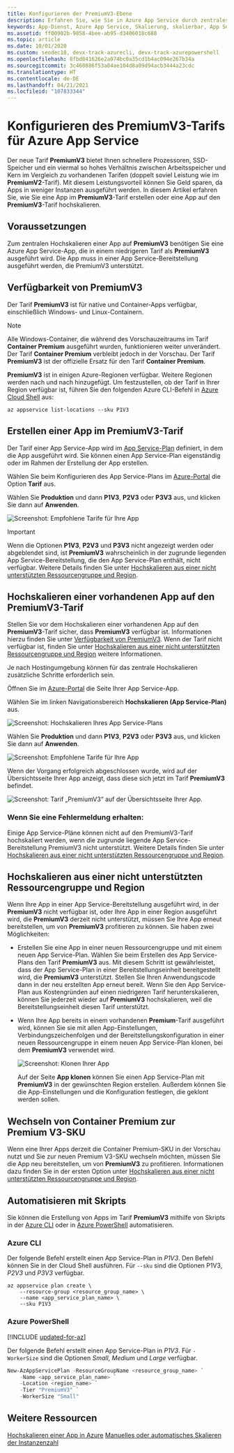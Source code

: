```yaml
---
title: Konfigurieren der PremiumV3-Ebene
description: Erfahren Sie, wie Sie in Azure App Service durch zentrales Hochskalieren auf den neuen PremiumV3-Tarif die Leistung Ihrer mobilen App, Web-App und API-App optimieren.
keywords: App-Dienst, Azure App Service, Skalierung, skalierbar, App Services-Plan, App Service-Kosten
ms.assetid: ff00902b-9858-4bee-ab95-d3406018c688
ms.topic: article
ms.date: 10/01/2020
ms.custom: seodec18, devx-track-azurecli, devx-track-azurepowershell
ms.openlocfilehash: 8fbd841626e2a074bc0a35cd1b4ac094e267b34a
ms.sourcegitcommit: 3c460886f53a84ae104d8a09d94acb3444a23cdc
ms.translationtype: HT
ms.contentlocale: de-DE
ms.lasthandoff: 04/21/2021
ms.locfileid: "107833344"
---
```

# <a name="configure-premiumv3-tier-for-azure-app-service"></a>Konfigurieren des PremiumV3-Tarifs für Azure App Service

Der neue Tarif **PremiumV3** bietet Ihnen schnellere Prozessoren, SSD-Speicher und ein viermal so hohes Verhältnis zwischen Arbeitsspeicher und Kern im Vergleich zu vorhandenen Tarifen (doppelt soviel Leistung wie im **PremiumV2**-Tarif). Mit diesem Leistungsvorteil können Sie Geld sparen, da Apps in weniger Instanzen ausgeführt werden. In diesem Artikel erfahren Sie, wie Sie eine App im **PremiumV3**-Tarif erstellen oder eine App auf den **PremiumV3**-Tarif hochskalieren.

## <a name="prerequisites"></a>Voraussetzungen

Zum zentralen Hochskalieren einer App auf **PremiumV3** benötigen Sie eine Azure App Service-App, die in einem niedrigeren Tarif als **PremiumV3** ausgeführt wird. Die App muss in einer App Service-Bereitstellung ausgeführt werden, die PremiumV3 unterstützt.

<a name="availability"></a>

## <a name="premiumv3-availability"></a>Verfügbarkeit von PremiumV3

Der Tarif **PremiumV3** ist für native und Container-Apps verfügbar, einschließlich Windows- und Linux-Containern.

> [!NOTE]
> Alle Windows-Container, die während des Vorschauzeitraums im Tarif **Container Premium** ausgeführt wurden, funktionieren weiter unverändert. Der Tarif **Container Premium** verbleibt jedoch in der Vorschau. Der Tarif **PremiumV3** ist der offizielle Ersatz für den Tarif **Container Premium**. 

**PremiumV3** ist in einigen Azure-Regionen verfügbar. Weitere Regionen werden nach und nach hinzugefügt. Um festzustellen, ob der Tarif in Ihrer Region verfügbar ist, führen Sie den folgenden Azure CLI-Befehl in [Azure Cloud Shell](../cloud-shell/overview.md) aus:

```azurecli-interactive
az appservice list-locations --sku P1V3
```

<a name="create"></a>

## <a name="create-an-app-in-premiumv3-tier"></a>Erstellen einer App im PremiumV3-Tarif

Der Tarif einer App Service-App wird im [App Service-Plan](overview-hosting-plans.md) definiert, in dem die App ausgeführt wird. Sie können einen App Service-Plan eigenständig oder im Rahmen der Erstellung der App erstellen.

Wählen Sie beim Konfigurieren des App Service-Plans im <a href="https://portal.azure.com" target="_blank">Azure-Portal</a> die Option **Tarif** aus. 

Wählen Sie **Produktion** und dann **P1V3**, **P2V3** oder **P3V3** aus, und klicken Sie dann auf **Anwenden**.

![Screenshot: Empfohlene Tarife für Ihre App](media/app-service-configure-premium-tier/scale-up-tier-select.png)

> [!IMPORTANT] 
> Wenn die Optionen **P1V3**, **P2V3** und **P3V3** nicht angezeigt werden oder abgeblendet sind, ist **PremiumV3** wahrscheinlich in der zugrunde liegenden App Service-Bereitstellung, die den App Service-Plan enthält, nicht verfügbar. Weitere Details finden Sie unter [Hochskalieren aus einer nicht unterstützten Ressourcengruppe und Region](#unsupported).

## <a name="scale-up-an-existing-app-to-premiumv3-tier"></a>Hochskalieren einer vorhandenen App auf den PremiumV3-Tarif

Stellen Sie vor dem Hochskalieren einer vorhandenen App auf den **PremiumV3**-Tarif sicher, dass **PremiumV3** verfügbar ist. Informationen hierzu finden Sie unter [Verfügbarkeit von PremiumV3](#availability). Wenn der Tarif nicht verfügbar ist, finden Sie unter [Hochskalieren aus einer nicht unterstützten Ressourcengruppe und Region](#unsupported) weitere Informationen.

Je nach Hostingumgebung können für das zentrale Hochskalieren zusätzliche Schritte erforderlich sein. 

Öffnen Sie im <a href="https://portal.azure.com" target="_blank">Azure-Portal</a> die Seite Ihrer App Service-App.

Wählen Sie im linken Navigationsbereich **Hochskalieren (App Service-Plan)** aus.

![Screenshot: Hochskalieren Ihres App Service-Plans](media/app-service-configure-premium-tier/scale-up-tier-portal.png)

Wählen Sie **Produktion** und dann **P1V3**, **P2V3** oder **P3V3** aus, und klicken Sie dann auf **Anwenden**.

![Screenshot: Empfohlene Tarife für Ihre App](media/app-service-configure-premium-tier/scale-up-tier-select.png)

Wenn der Vorgang erfolgreich abgeschlossen wurde, wird auf der Übersichtsseite Ihrer App anzeigt, dass diese sich jetzt im Tarif **PremiumV3** befindet.

![Screenshot: Tarif „PremiumV3“ auf der Übersichtsseite Ihrer App.](media/app-service-configure-premium-tier/finished.png)

### <a name="if-you-get-an-error"></a>Wenn Sie eine Fehlermeldung erhalten:

Einige App Service-Pläne können nicht auf den PremiumV3-Tarif hochskaliert werden, wenn die zugrunde liegende App Service-Bereitstellung PremiumV3 nicht unterstützt. Weitere Details finden Sie unter [Hochskalieren aus einer nicht unterstützten Ressourcengruppe und Region](#unsupported).

<a name="unsupported"></a>

## <a name="scale-up-from-an-unsupported-resource-group-and-region-combination"></a>Hochskalieren aus einer nicht unterstützten Ressourcengruppe und Region

Wenn Ihre App in einer App Service-Bereitstellung ausgeführt wird, in der **PremiumV3** nicht verfügbar ist, oder Ihre App in einer Region ausgeführt wird, die **PremiumV3** derzeit nicht unterstützt, müssen Sie Ihre App erneut bereitstellen, um von **PremiumV3** profitieren zu können.  Sie haben zwei Möglichkeiten:

- Erstellen Sie eine App in einer neuen Ressourcengruppe und mit einem neuen App Service-Plan. Wählen Sie beim Erstellen des App Service-Plans den Tarif **PremiumV3** aus. Mit diesem Schritt ist gewährleistet, dass der App Service-Plan in einer Bereitstellungseinheit bereitgestellt wird, die **PremiumV3** unterstützt. Stellen Sie Ihren Anwendungscode dann in der neu erstellten App erneut bereit. Wenn Sie den App Service-Plan aus Kostengründen auf einen niedrigeren Tarif herunterskalieren, können Sie jederzeit wieder auf **PremiumV3** hochskalieren, weil die Bereitstellungseinheit diesen Tarif unterstützt.
- Wenn Ihre App bereits in einem vorhandenen **Premium**-Tarif ausgeführt wird, können Sie sie mit allen App-Einstellungen, Verbindungszeichenfolgen und der Bereitstellungskonfiguration in einer neuen Ressourcengruppe in einem neuen App Service-Plan klonen, bei dem **PremiumV3** verwendet wird.

    ![Screenshot: Klonen Ihrer App](media/app-service-configure-premium-tier/clone-app.png)

    Auf der Seite **App klonen** können Sie einen App Service-Plan mit **PremiumV3** in der gewünschten Region erstellen. Außerdem können Sie die App-Einstellungen und die Konfiguration festlegen, die geklont werden sollen.

## <a name="moving-from-premium-container-to-premium-v3-sku"></a>Wechseln von Container Premium zur Premium V3-SKU

Wenn eine Ihrer Apps derzeit die Container Premium-SKU in der Vorschau nutzt und Sie zur neuen Premium V3-SKU wechseln möchten, müssen Sie die App neu bereitstellen, um von **PremiumV3** zu profitieren. Informationen dazu finden Sie in der ersten Option unter [Hochskalieren aus einer nicht unterstützten Ressourcengruppe und Region](#scale-up-from-an-unsupported-resource-group-and-region-combination).

## <a name="automate-with-scripts"></a>Automatisieren mit Skripts

Sie können die Erstellung von Apps im Tarif **PremiumV3** mithilfe von Skripts in der [Azure CLI](/cli/azure/install-azure-cli) oder in [Azure PowerShell](/powershell/azure/) automatisieren.

### <a name="azure-cli"></a>Azure CLI

Der folgende Befehl erstellt einen App Service-Plan in _P1V3_. Den Befehl können Sie in der Cloud Shell ausführen. Für `--sku` sind die Optionen P1V3, _P2V3_ und _P3V3_ verfügbar.

```azurecli-interactive
az appservice plan create \
    --resource-group <resource_group_name> \
    --name <app_service_plan_name> \
    --sku P1V3
```

### <a name="azure-powershell"></a>Azure PowerShell

[!INCLUDE [updated-for-az](../../includes/updated-for-az.md)]

Der folgende Befehl erstellt einen App Service-Plan in _P1V3_. Für `-WorkerSize` sind die Optionen _Small_, _Medium_ und _Large_ verfügbar.

```powershell
New-AzAppServicePlan -ResourceGroupName <resource_group_name> `
    -Name <app_service_plan_name> `
    -Location <region_name> `
    -Tier "PremiumV3" `
    -WorkerSize "Small"
```

## <a name="more-resources"></a>Weitere Ressourcen

[Hochskalieren einer App in Azure](manage-scale-up.md)
[Manuelles oder automatisches Skalieren der Instanzenzahl](../azure-monitor/autoscale/autoscale-get-started.md)
